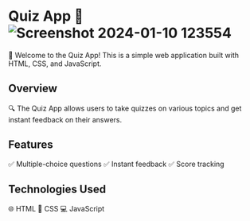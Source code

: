 # Quiz App 🚀![Screenshot 2024-01-10 123554](https://github.com/samiksha1503/Quiz-App/assets/131444629/504da541-240c-4122-be7f-2f7b0ab67846)


🚀 Welcome to the Quiz App! This is a simple web application built with HTML, CSS, and JavaScript.

## Overview

🔍 The Quiz App allows users to take quizzes on various topics and get instant feedback on their answers.

## Features

✅ Multiple-choice questions
✅ Instant feedback
✅ Score tracking

## Technologies Used

🌐 HTML
🎨 CSS
💻 JavaScript







